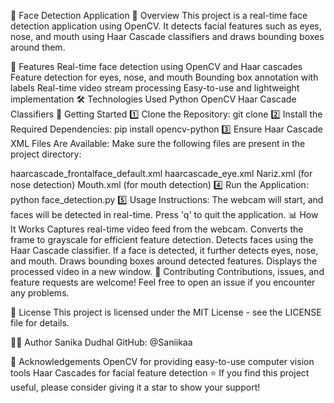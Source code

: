 👀 Face Detection Application
📌 Overview
This project is a real-time face detection application using OpenCV. It detects facial features such as eyes, nose, and mouth using Haar Cascade classifiers and draws bounding boxes around them.

🌟 Features
Real-time face detection using OpenCV and Haar cascades
Feature detection for eyes, nose, and mouth
Bounding box annotation with labels
Real-time video stream processing
Easy-to-use and lightweight implementation
🛠️ Technologies Used
Python
OpenCV
Haar Cascade Classifiers
🚀 Getting Started
1️⃣ Clone the Repository:
git clone <your-repo-link>
2️⃣ Install the Required Dependencies:
pip install opencv-python
3️⃣ Ensure Haar Cascade XML Files Are Available:
Make sure the following files are present in the project directory:

haarcascade_frontalface_default.xml
haarcascade_eye.xml
Nariz.xml (for nose detection)
Mouth.xml (for mouth detection)
4️⃣ Run the Application:
python face_detection.py
5️⃣ Usage Instructions:
The webcam will start, and faces will be detected in real-time.
Press 'q' to quit the application.
📊 How It Works
Captures real-time video feed from the webcam.
Converts the frame to grayscale for efficient feature detection.
Detects faces using the Haar Cascade classifier.
If a face is detected, it further detects eyes, nose, and mouth.
Draws bounding boxes around detected features.
Displays the processed video in a new window.
🤝 Contributing
Contributions, issues, and feature requests are welcome! Feel free to open an issue if you encounter any problems.

📜 License
This project is licensed under the MIT License - see the LICENSE file for details.

👨‍💻 Author
Sanika Dudhal GitHub: @Saniikaa

🙏 Acknowledgements
OpenCV for providing easy-to-use computer vision tools
Haar Cascades for facial feature detection
⭐ If you find this project useful, please consider giving it a star to show your support!
